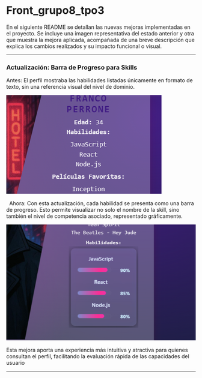 # Front_grupo8_tpo3
En el siguiente README se detallan las nuevas mejoras implementadas en el proyecto. Se incluye una imagen representativa del estado anterior y otra que muestra la mejora aplicada, acompañada de una breve descripción que explica los cambios realizados y su impacto funcional o visual.

---

### Actualización: Barra de Progreso para Skills
Antes:
El perfil mostraba las habilidades listadas únicamente en formato de texto, sin una referencia visual del nivel de dominio.

![habilidades anterior](imgs_readme/image_habilidades_viejo.png)

 
Ahora:
Con esta actualización, cada habilidad se presenta como una barra de progreso. Esto permite visualizar no solo el nombre de la skill, sino también el nivel de competencia asociado, representado gráficamente.

![habilidades nuevo](imgs_readme/image_habilidades_nuevo.png)


Esta mejora aporta una experiencia más intuitiva y atractiva para quienes consultan el perfil, facilitando la evaluación rápida de las capacidades del usuario


---


